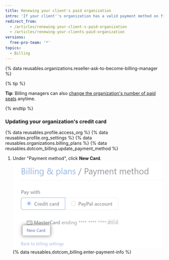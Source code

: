 ```yaml
---
title: Renewing your client's paid organization
intro: 'If your client''s organization has a valid payment method on file, their yearly subscription will automatically renew. Billing managers can view and update the organization''s payment method and subscription.'
redirect_from:
  - /articles/renewing-your-client-s-paid-organization
  - /articles/renewing-your-clients-paid-organization
versions:
  free-pro-team: '*'
topics:
  - Billing
---
```


{% data reusables.organizations.reseller-ask-to-become-billing-manager %}

{% tip %}

**Tip**: Billing managers can also [change the organization's number of paid seats](/articles/upgrading-or-downgrading-your-client-s-paid-organization) anytime.

{% endtip %}

### Updating your organization's credit card

{% data reusables.profile.access_org %}
{% data reusables.profile.org_settings %}
{% data reusables.organizations.billing_plans %}
{% data reusables.dotcom_billing.update_payment_method %}
1. Under "Payment method", click **New Card**. ![Billing New Card button](/assets/images/help/billing/billing-new-card-button.png)
{% data reusables.dotcom_billing.enter-payment-info %}
